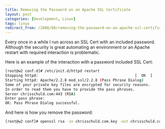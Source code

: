 ```yaml
---
title: Removing the Password on an Apache SSL Certificate
layout: post
categories: [Development, Linux]
tags: linux
redirect_from: /2008/08/removing-the-password-on-an-apache-ssl-certificate/
---
```

Every once in a while I run across an SSL Cert with an included password.  Although the security is great automating an environment or an Apache restart with required interaction is problematic.

Here is an example of the interaction with a password included SSL Cert:

```bash
[root@w2 conf.d]# /etc/init.d/httpd restart
Stopping httpd:                                            [  OK  ]
Starting httpd: Apache/2.2.8 mod_ssl/2.2.8 (Pass Phrase Dialog)
Some of your private key files are encrypted for security reasons.
In order to read them you have to provide the pass phrases.
Server chrisschuld.com:443 (RSA)
Enter pass phrase:
OK: Pass Phrase Dialog successful.
```

And here is how you remove the password:

```bash
[root@w2 conf]# openssl rsa -in chrisschuld.com.key -out chrisschuld.com.key.nopass
```